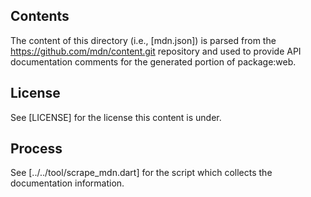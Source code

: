 ## Contents

The content of this directory (i.e., [mdn.json]) is parsed from the
https://github.com/mdn/content.git repository and used to provide API
documentation comments for the generated portion of package:web.

## License

See [LICENSE] for the license this content is under.

## Process

See [../../tool/scrape_mdn.dart] for the script which collects the
documentation information.
